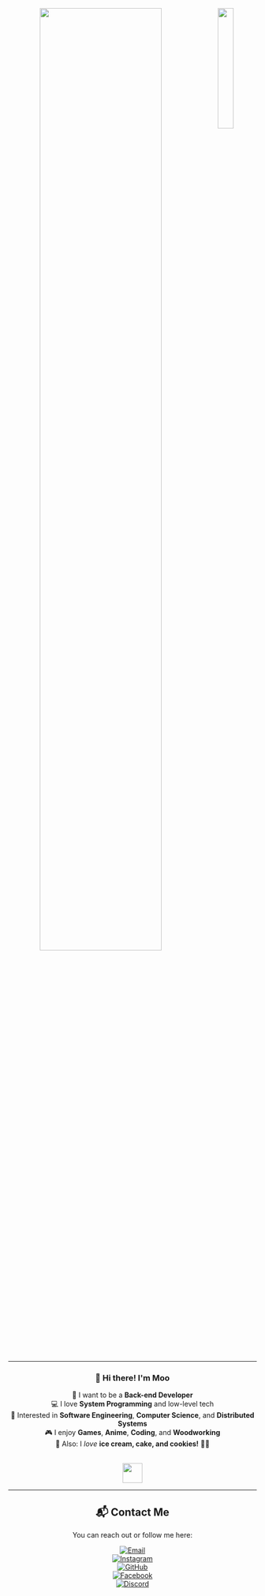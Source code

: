 <div align="center">

<img src="https://i.pinimg.com/736x/2d/e7/8f/2de78f5953e74c98aeedb068c4d6a39b.jpg" width="25%" align="right" />

<img src="https://readme-typing-svg.demolab.com?font=Inconsolata&weight=500&size=50&duration=4000&pause=300&color=A7A459&center=true&vCenter=true&multiline=true&repeat=false&random=false&width=1300&height=140&lines=Hello+hello;I'm+Ing%2C+a+tech+goblin+and+magical+girl+wannabe+%E2%9C%A9" width="70%" />

---

### 👋 Hi there! I'm Moo

💼 I want to be a **Back-end Developer**  
💻 I love **System Programming** and low-level tech  
📖 Interested in **Software Engineering**, **Computer Science**, and **Distributed Systems**  
🎮 I enjoy **Games**, **Anime**, **Coding**, and **Woodworking**  
🍰 Also: I *love* **ice cream, cake, and cookies!** 🐰🐤

<br>

<img src="https://raw.githubusercontent.com/innng/innng/master/assets/kyubey.gif" height="40" />

---

## 📬 Contact Me

You can reach out or follow me here:

[![Email](https://img.shields.io/badge/Email-redmonkey4826@gmail.com-D14836?style=flat-square&logo=gmail&logoColor=white)](mailto:redmonkey4826@gmail.com)  
[![Instagram](https://img.shields.io/badge/Instagram-@redmonkey4826-E4405F?style=flat-square&logo=instagram&logoColor=white)](https://www.instagram.com/redmonkey4826)  
[![GitHub](https://img.shields.io/badge/GitHub-@itemmoo-181717?style=flat-square&logo=github&logoColor=white)](https://github.com/itemmoo)  
[![Facebook](https://img.shields.io/badge/Facebook-mccula.redmonkey-1877F2?style=flat-square&logo=facebook&logoColor=white)](https://www.facebook.com/mccula.redmonkey)  
[![Discord](https://img.shields.io/badge/Discord-123456789012345678-5865F2?style=flat-square&logo=discord&logoColor=white)](https://discordapp.com/users/123456789012345678)

</div>
